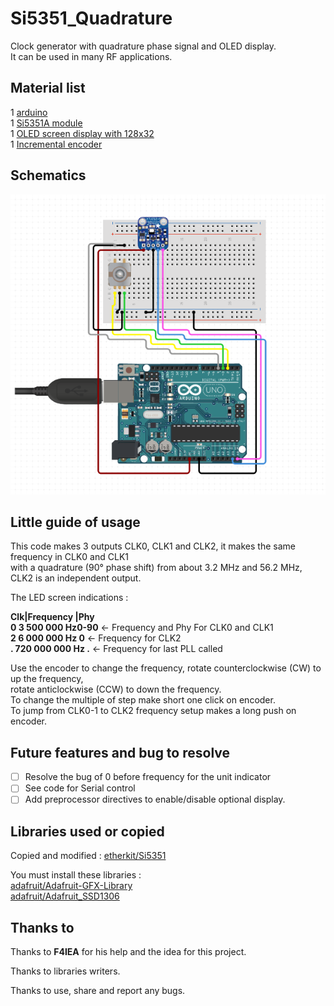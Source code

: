 # Si5351_Quadrature

Clock generator with quadrature phase signal and OLED display.  
It can be used in many RF applications.

## Material list

1 [arduino](https://www.adafruit.com/product/2488 "Arduino")  
1 [Si5351A module](https://www.adafruit.com/product/2045 "Si5351 module")  
1 [OLED screen display with 128x32](https://www.adafruit.com/product/661 "OLED Display")  
1 [Incremental encoder](http://www.elma.com/en/products/rotary-switches/rotary-switching-products/product-pages/type-e33-detail/ "Incremental encoder")  

## Schematics 

![Schematics](/images/schematics.png)

## Little guide of usage

This code makes 3 outputs CLK0, CLK1 and CLK2, it makes the same frequency in CLK0 and CLK1  
with a quadrature (90° phase shift) from about 3.2 MHz and 56.2 MHz, CLK2 is an independent output.


The LED screen indications : 

**Clk|Frequency    |Phy**  
**0    3 500 000 Hz0-90**	<- Frequency and Phy For CLK0 and CLK1  
**2    6 000 000 Hz   0**	<- Frequency for CLK2  
**.  720 000 000 Hz   .**	<- Frequency for last PLL called  

Use the encoder to change the frequency, rotate counterclockwise (CW) to up the frequency,  
rotate anticlockwise (CCW) to down the frequency.  
To change the multiple of step make short one click on encoder.  
To jump from CLK0-1 to CLK2 frequency setup makes a long push on encoder.  

## Future features and bug to resolve

- [ ] Resolve the bug of 0 before frequency for the unit indicator  
- [ ] See code for Serial control
- [ ] Add preprocessor directives to enable/disable optional display.

## Libraries used or copied

Copied and modified	: [etherkit/Si5351](https://github.com/etherkit/Si5351Arduino "Library for Si5351")  

You must install these libraries :  
[adafruit/Adafruit-GFX-Library](https://github.com/adafruit/Adafruit-GFX-Library "Adafruit-GFX-Library")  
[adafruit/Adafruit\_SSD1306](https://github.com/adafruit/Adafruit_SSD1306 "Adafruit_SSD1306")  

## Thanks to

Thanks to **F4IEA** for his help and the idea for this project.

Thanks to libraries writers.  

Thanks to use, share and report any bugs.  

